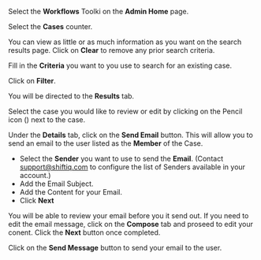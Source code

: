 Select the **Workflows** Toolki on the **Admin Home** page.

Select the **Cases** counter.

You can view as little or as much information as you want on the search results page. Click on **Clear** to remove any prior search criteria.

Fill in the **Criteria** you want to you use to search for an existing case.

Click on **Filter**.

You will be directed to the **Results** tab.

Select the case you would like to review or edit by clicking on the Pencil icon (<i class="fas fa-pencil"></i>) next to the case.

Under the **Details** tab, click on the **Send Email** button. This will allow you to send an email to the user listed as the **Member** of the Case.
* Select the **Sender** you want to use to send the **Email**. (Contact [support@shiftiq.com](mailto:support@shiftiq.com) to configure the list of Senders available in your account.)
* Add the Email Subject.
* Add the Content for your Email.
* Click **Next**

You will be able to review your email before you it send out. If you need to edit the email message, click on the **Compose** tab and proseed to edit your conent. Click the **Next** button once completed.

Click on the **Send Message** button to send your email to the user.